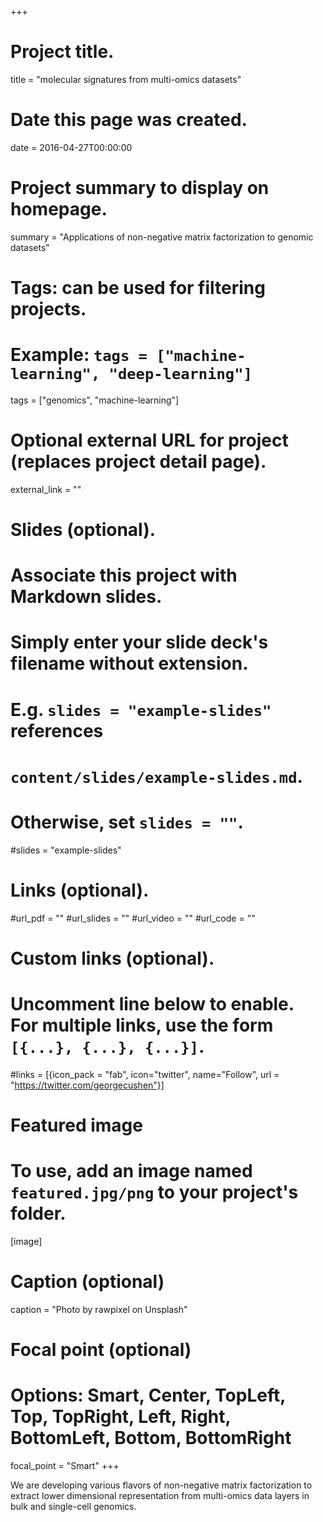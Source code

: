 +++
# Project title.
title = "molecular signatures from multi-omics datasets"

# Date this page was created.
date = 2016-04-27T00:00:00

# Project summary to display on homepage.
summary = "Applications of non-negative matrix factorization to genomic datasets"

# Tags: can be used for filtering projects.
# Example: `tags = ["machine-learning", "deep-learning"]`
tags = ["genomics", "machine-learning"]

# Optional external URL for project (replaces project detail page).
external_link = ""

# Slides (optional).
#   Associate this project with Markdown slides.
#   Simply enter your slide deck's filename without extension.
#   E.g. `slides = "example-slides"` references 
#   `content/slides/example-slides.md`.
#   Otherwise, set `slides = ""`.
#slides = "example-slides"

# Links (optional).
#url_pdf = ""
#url_slides = ""
#url_video = ""
#url_code = ""

# Custom links (optional).
#   Uncomment line below to enable. For multiple links, use the form `[{...}, {...}, {...}]`.
#links = [{icon_pack = "fab", icon="twitter", name="Follow", url = "https://twitter.com/georgecushen"}]

# Featured image
# To use, add an image named `featured.jpg/png` to your project's folder. 
[image]
  # Caption (optional)
  caption = "Photo by rawpixel on Unsplash"
  
  # Focal point (optional)
  # Options: Smart, Center, TopLeft, Top, TopRight, Left, Right, BottomLeft, Bottom, BottomRight
  focal_point = "Smart"
+++

We are developing various flavors of non-negative matrix factorization to extract lower dimensional representation from multi-omics data layers in bulk and single-cell genomics.